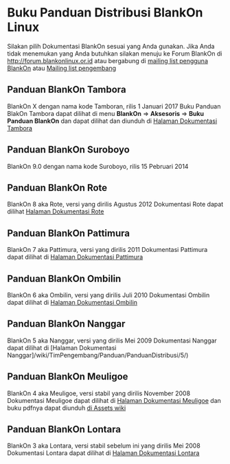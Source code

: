 # Buku Panduan Distribusi BlankOn Linux

Silakan pilih Dokumentasi BlankOn sesuai yang Anda gunakan. Jika Anda tidak menemukan yang Anda butuhkan silakan menuju ke Forum BlankOn di http://forum.blankonlinux.or.id atau bergabung di [mailing list pengguna BlankOn](http://groups.google.com/group/BlankOn) atau [Mailing list pengembang](http://groups.google.com/group/BlankOn-dev)

## Panduan BlankOn Tambora
BlankOn X dengan nama kode Tamboran, rilis 1 Januari 2017
Buku Panduan BlakOn Tambora dapat dilihat di menu **BlankOn** => **Aksesoris** => **Buku Panduan BlankOn**
dan dapat dilihat dan diunduh di [Halaman Dokumentasi Tambora](http://dev.blankonlinux.or.id/wiki/TimPengembang/Panduan/PanduanDistribusi/10/)

## Panduan BlankOn Suroboyo
BlankOn 9.0 dengan nama kode Suroboyo, rilis 15 Pebruari 2014 

## Panduan BlankOn Rote
BlankOn 8 aka Rote, versi yang dirilis Agustus 2012
Dokumentasi Rote dapat dilihat [Halaman Dokumentasi Rote](/wiki/TimPengembang/Panduan/PanduanDistribusi/8//)

## Panduan BlankOn Pattimura
BlankOn 7 aka Pattimura, versi yang dirilis 2011
Dokumentasi Pattimura dapat dilihat di [Halaman Dokumentasi Pattimura](/wiki/TimPengembang/Panduan/PanduanDistribusi/7/)

## Panduan BlankOn Ombilin
BlankOn 6 aka Ombilin, versi yang dirilis Juli 2010
Dokumentasi Ombilin dapat dilihat di [Halaman Dokumentasi Ombilin](/wiki/TimPengembang/Panduan/PanduanDistribusi/6/)

## Panduan BlankOn Nanggar
BlankOn 5 aka Nanggar, versi yang dirilis Mei 2009
Dokumentasi Nanggar dapat dilihat di [Halaman Dokumentasi Nanggar]/wiki/TimPengembang/Panduan/PanduanDistribusi/5/)

## Panduan BlankOn Meuligoe
BlankOn 4 aka Meuligoe, versi stabil yang dirilis November 2008
Dokumentasi Meuligoe dapat dilihat di [Halaman Dokumentasi Meuligoe](http://dev.blankonlinux.or.id/wiki/Dokumentasi/Meuligoe)  dan buku pdfnya dapat diunduh [di Assets wiki](/wiki/Assets/Others/BukuPanduanMeuligoe.pdf)

## Panduan BlankOn Lontara
BlankOn 3 aka Lontara, versi stabil sebelum ini yang dirilis Mei 2008
Dokumentasi Lontara dapat dilihat di [Halaman Dokumentasi Lontara](http://dev.blankonlinux.or.id/wiki/Dokumentasi/Lontara) 

